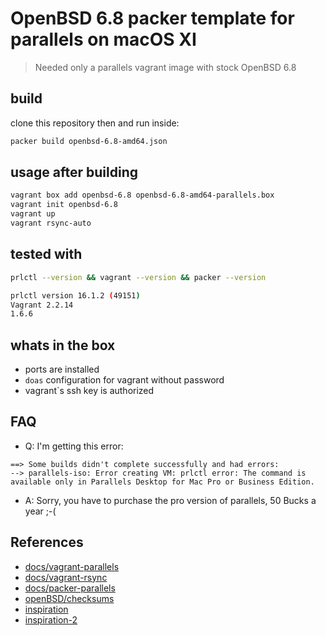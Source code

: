 # OpenBSD 6.8 packer template for parallels on macOS XI

> Needed only a parallels vagrant image with stock OpenBSD 6.8

## build

clone this repository then and run inside:

```sh
packer build openbsd-6.8-amd64.json
```

## usage after building

```sh
vagrant box add openbsd-6.8 openbsd-6.8-amd64-parallels.box
vagrant init openbsd-6.8
vagrant up
vagrant rsync-auto
```

## tested with

```sh
prlctl --version && vagrant --version && packer --version

prlctl version 16.1.2 (49151)
Vagrant 2.2.14
1.6.6
```

## whats in the box

- ports are installed
- `doas` configuration for vagrant without password
- vagrant`s ssh key is authorized

## FAQ

- Q: I'm getting this error:

```plain
==> Some builds didn't complete successfully and had errors:
--> parallels-iso: Error creating VM: prlctl error: The command is available only in Parallels Desktop for Mac Pro or Business Edition.
```

- A: Sorry, you have to purchase the pro version of parallels, 50 Bucks a year ;-(

## References

- [docs/vagrant-parallels](https://parallels.github.io/vagrant-parallels/docs/configuration.html)
- [docs/vagrant-rsync](https://www.vagrantup.com/docs/synced-folders/rsync)
- [docs/packer-parallels](https://www.packer.io/docs/builders/parallels/iso)
- [openBSD/checksums](https://ftp.spline.de/pub/OpenBSD/6.8/amd64/SHA256)
- [inspiration](https://github.com/ryanmaclean/packer-openbsd)
- [inspiration-2](https://github.com/jugatsu/packer-mikrotik)

